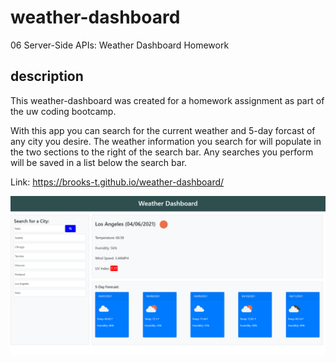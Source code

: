 # weather-dashboard
06 Server-Side APIs: Weather Dashboard Homework

## description
This weather-dashboard was created for a homework assignment as part of the uw coding bootcamp.

With this app you can search for the current weather and 5-day forcast of any city you desire. The weather information you search for will populate in the two sections to the right of the search bar. Any searches you perform will be saved in a list below the search bar.

Link: https://brooks-t.github.io/weather-dashboard/

![weather app screen shot](weather-app.png)